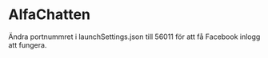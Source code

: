 # AlfaChatten

Ändra portnummret i launchSettings.json till 56011 för att få Facebook inlogg att fungera.

